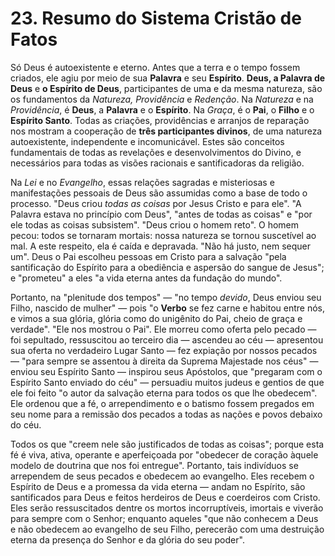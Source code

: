 # 23. Resumo do Sistema Cristão de Fatos

Só Deus é autoexistente e eterno. Antes que a terra e o tempo fossem criados, ele agiu por meio de sua **Palavra** e seu **Espírito**. **Deus, a Palavra de Deus** e **o Espírito de Deus**, participantes de uma e da mesma natureza, são os fundamentos da *Natureza, Providência* e *Redenção*. Na *Natureza* e na *Providência*, é **Deus**, a **Palavra** e o **Espírito**. Na *Graça*, é o **Pai**, o **Filho** e o **Espírito Santo**. Todas as criações, providências e arranjos de reparação nos mostram a cooperação de **três participantes divinos**, de uma natureza autoexistente, independente e incomunicável. Estes são conceitos fundamentais de todas as revelações e desenvolvimentos do Divino, e necessários para todas as visões racionais e santificadoras da religião.

Na *Lei* e no *Evangelho*, essas relações sagradas e misteriosas e manifestações pessoais de Deus são assumidas como a base de todo o processo. "Deus criou *todas as coisas* por Jesus Cristo e para ele". "A Palavra estava no princípio com Deus", "antes de todas as coisas" e "por ele todas as coisas subsistem". "Deus criou o homem reto". O homem pecou: todos se tornaram mortais: nossa natureza se tornou suscetível ao mal. A este respeito, ela é caída e depravada. "Não há justo, nem sequer um". Deus o Pai escolheu pessoas em Cristo para a salvação "pela santificação do Espírito para a obediência e aspersão do sangue de Jesus"; e "prometeu" a eles "a vida eterna antes da fundação do mundo".

Portanto, na "plenitude dos tempos" — "no tempo *devido*, Deus enviou seu Filho, nascido de mulher" — pois "o **Verbo** se fez carne e habitou entre nós, e vimos a sua glória, glória como do unigênito do Pai, cheio de graça e verdade". "Ele nos mostrou o Pai". Ele morreu como oferta pelo pecado — foi sepultado, ressuscitou ao terceiro dia — ascendeu ao céu — apresentou sua oferta no verdadeiro Lugar Santo — fez expiação por nossos pecados — "para sempre se assentou à direita da Suprema Majestade nos céus" — enviou seu Espírito Santo — inspirou seus Apóstolos, que "pregaram com o Espírito Santo enviado do céu" — persuadiu muitos judeus e gentios de que ele foi feito "o autor da salvação eterna para todos os que lhe obedecem". Ele ordenou que a fé, o arrependimento e o batismo fossem pregados em seu nome para a remissão dos pecados a todas as nações e povos debaixo do céu.

Todos os que "creem nele são justificados de todas as coisas"; porque esta fé é viva, ativa, operante e aperfeiçoada por "obedecer de coração àquele modelo de doutrina que nos foi entregue". Portanto, tais indivíduos se arrependem de seus pecados e obedecem ao evangelho. Eles recebem o Espírito de Deus e a promessa da vida eterna — andam no Espírito, são santificados para Deus e feitos herdeiros de Deus e coerdeiros com Cristo. Eles serão ressuscitados dentre os mortos incorruptíveis, imortais e viverão para sempre com o Senhor; enquanto aqueles "que não conhecem a Deus e não obedecem ao evangelho de seu Filho, perecerão com uma destruição eterna da presença do Senhor e da glória do seu poder".
